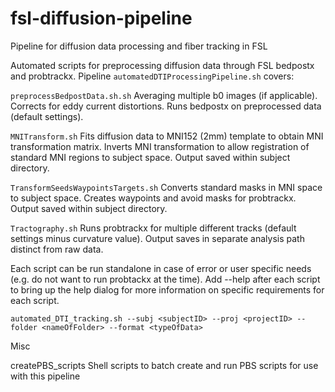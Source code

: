 # fsl-diffusion-pipeline
Pipeline for diffusion data processing and fiber tracking in FSL

Automated scripts for preprocessing diffusion data through FSL bedpostx and probtrackx. Pipeline ```automatedDTIProcessingPipeline.sh``` covers:

```preprocessBedpostData.sh.sh```
Averaging multiple b0 images (if applicable).
Corrects for eddy current distortions.
Runs bedpostx on preprocessed data (default settings).

```MNITransform.sh```
Fits diffusion data to MNI152 (2mm) template to obtain MNI transformation matrix.
Inverts MNI transformation to allow registration of standard MNI regions to subject space.
Output saved within subject directory.

```TransformSeedsWaypointsTargets.sh```
Converts standard masks in MNI space to subject space.
Creates waypoints and avoid masks for probtrackx.
Output saved within subject directory.

```Tractography.sh```
Runs probtrackx for multiple different tracks (default settings minus curvature value).
Output saves in separate analysis path distinct from raw data.


Each script can be run standalone in case of error or user specific needs (e.g. do not want to run probtackx at the time). Add --help after each script to bring up the help dialog for more information on specific requirements for each script.


```automated_DTI_tracking.sh --subj <subjectID> --proj <projectID> --folder <nameOfFolder> --format <typeOfData>```



Misc

createPBS_scripts
Shell scripts to batch create and run PBS scripts for use with this pipeline
